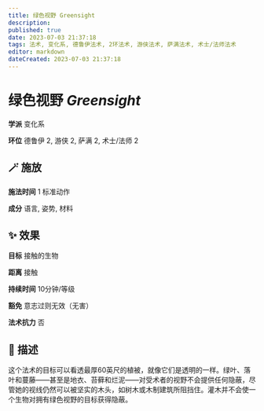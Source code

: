 ```yaml
---
title: 绿色视野 Greensight
description: 
published: true
date: 2023-07-03 21:37:18
tags: 法术, 变化系, 德鲁伊法术, 2环法术, 游侠法术, 萨满法术, 术士/法师法术
editor: markdown
dateCreated: 2023-07-03 21:37:18
---
```


# **绿色视野** *Greensight*

**学派** 变化系 

**环位** 德鲁伊 2, 游侠 2, 萨满 2, 术士/法师 2

## 🪄 施放

**施法时间** 1 标准动作

**成分** 语言, 姿势, 材料

## ✨ 效果 

**目标** 接触的生物 

**距离** 接触  

**持续时间** 10分钟/等级 

**豁免** 意志过则无效（无害）

**法术抗力** 否

## 📖 描述

这个法术的目标可以看透最厚60英尺的植被，就像它们是透明的一样。绿叶、落叶和蔓藤——甚至是地衣、苔藓和烂泥——对受术者的视野不会提供任何隐蔽，尽管她的视线仍然可以被坚实的木头，如树木或木制建筑所阻挡住。灌木并不会使一个生物对拥有绿色视野的目标获得隐蔽。
    